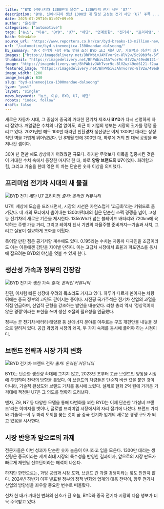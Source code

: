 ```yaml
---
title: "“BYD 신에너지차 1300만대 달성” … 1306마력 전기 세단 ‘U7’"
description: "BYD, 신에너지차 생산 1300만 대 달성 고성능 전기 세단 ‘U7’ 주목 ..."
date: 2025-07-29T10:01:07+09:00
author: "윤신애"
categories: ["automotive"]
tags: ["뉴스", "이슈", "BYD", "U7", "세단", "업계동향", "전기차", "프리미엄", "글로벌전기차격변", "럭셔리그린혁신"]
hash: 9dea4abe
source_url: "https://www.reportera.co.kr/car/byd-breaks-13-million-nev/"
url: "/automotive/byd-sineneojica-1300mandae-dalseong/"
h5_summary: "중국 전기차 시장 판도 변화 조짐 BYD 고급 세단 U7, 기술력과 생산력 과시"
images: ["https://imagedelivery.net/BhPWbivJAhTvor9c-8lV2w/5c99b9fa-5f77-404c-1035-f384e96fe900/public", "https://imagedelivery.net/BhPWbivJAhTvor9c-8lV2w/0d705ec9-f867-41cf-58d4-a602f91d3900/public", "https://imagedelivery.net/BhPWbivJAhTvor9c-8lV2w/c4827f57-9227-4e26-76cd-ac2a982b0b00/public", "https://imagedelivery.net/BhPWbivJAhTvor9c-8lV2w/49ed6121-f2aa-4497-1ede-2e28c22a0300/public"]
thumbnail: "https://imagedelivery.net/BhPWbivJAhTvor9c-8lV2w/49ed6121-f2aa-4497-1ede-2e28c22a0300/public"
image: "https://imagedelivery.net/BhPWbivJAhTvor9c-8lV2w/49ed6121-f2aa-4497-1ede-2e28c22a0300/public"
featured_image: "https://imagedelivery.net/BhPWbivJAhTvor9c-8lV2w/49ed6121-f2aa-4497-1ede-2e28c22a0300/public"
image_width: 1200
image_height: 630
slug: "byd-sineneojica-1300mandae-dalseong"
type: "post"
layout: "single"
news_keywords: "뉴스, 이슈, BYD, U7, 세단"
robots: "index, follow"
draft: false
---
```


새로운 자동차 시대, 그 중심에 중국의 거대한 전기차 제조사 **BYD**가 다시 선명하게 자리 잡았다. 깨알같은 수치의 나열 없이도, 최근 이 기업의 행보는 시장의 귓가를 쟁쟁 울리고 있다. 2021년만 해도 100만 대라던 친환경차 생산량은 이제 1300만 대라는 상징적인 벽을 가볍게 뛰어넘었다. 단 8개월 만에 300만 대, 하루에 거의 만 대씩 공장을 빠져나간 셈이다.

30여 년 전만 해도 상상하기 어려웠던 규모다. 하지만 무엇보다 이목을 집중시킨 것은 이 거대한 수치 속에서 등장한 마지막 한 대, 바로 **양왕 브랜드의 U7**이었다. 화려함과 힘, 그리고 기술을 한데 엮은 이 차는 단순한 숫자 이상을 의미했다.

## 프리미엄 전기차 시대의 새 물결

![BYD 전기 세단 U7 프리미엄](https://imagedelivery.net/BhPWbivJAhTvor9c-8lV2w/c4827f57-9227-4e26-76cd-ac2a982b0b00/public)
*출처: 온라인 커뮤니티*


U7이 세상에 모습을 드러내면서, 시장의 시선은 자연스럽게 '고급화'라는 키워드로 옮겨갔다. 네 개의 모터에서 뿜어내는 1300마력대의 힘은 단순한 스펙 경쟁을 넘어, 고성능 전기차의 새로운 기준을 제시한다. 135kWh가 넘는 블레이드 배터리와 720km에 육박하는 주행 가능 거리, 그리고 레이저 센서 기반의 자율주행 준비까지—기술과 사치, 그리고 실용이 절묘하게 조화를 이뤘다.

특이할 만한 점은 공기저항 계수에도 있다. 0.195라는 수치는 자동차 디자인을 조금이라도 아는 이들에겐 감탄을 자아낼 만하다. 이는 고급차 시장에서 효율과 퍼포먼스를 동시에 잡으려는 BYD의 야심을 엿볼 수 있게 한다.

## 생산성 가속과 정부의 긴장감

![BYD 전기차 생산 가속](https://imagedelivery.net/BhPWbivJAhTvor9c-8lV2w/0d705ec9-f867-41cf-58d4-a602f91d3900/public)
*출처: 온라인 커뮤니티*


한편, 이처럼 빠른 성장에 우려의 목소리도 커지고 있다. 하루가 다르게 쏟아지는 차량 뒤에는 중국 정부의 고민도 깊어지는 중이다. 시진핑 국가주석은 전기차 산업의 과열을 직접 언급하며, 산업적 균형을 강조하는 발언을 내놓았다. 리창 총리 역시 '정상적이지 않은 경쟁'이라는 표현을 쓰며 생산 조절의 필요성을 언급했다.

정부는 곧 전기차·배터리·태양광 등 신에너지 분야를 아우르는 구조 개편안을 내놓을 것으로 알려져 있다. 공급 과잉과 시장의 왜곡, 두 가지 숙제를 동시에 풀어야 하는 시점이다.

## 브랜드 전략과 시장 가치 변화

![BYD 전기차 브랜드 전략](https://imagedelivery.net/BhPWbivJAhTvor9c-8lV2w/5c99b9fa-5f77-404c-1035-f384e96fe900/public)
*출처: 온라인 커뮤니티*


BYD는 단순한 생산량 확대에 그치지 않고, 2023년 초부터 고급 브랜드인 양왕을 시장에 투입하며 전략의 방향을 틀었다. 이 브랜드의 차량들은 단순히 비싼 값을 붙인 것이 아니라, 기술적 완성도와 브랜드 가치를 동시에 노렸다. 실제로 한화 2억 원에 가까운 가격대에 책정된 U7은 그 의도를 명확히 드러낸다.

덴자, Z9, N7 등 다양한 모델을 통해 다변화를 꾀한 BYD는 이제 단순한 '가성비 브랜드'라는 이미지를 벗어나, 글로벌 프리미엄 시장에서의 자리 잡기에 나섰다. 브랜드 가치와 기술력—이 두 마리 토끼를 쫓는 것이 곧 중국 전기차 업계의 새로운 경쟁 구도가 되고 있음을 시사한다.

## 시장 반응과 앞으로의 과제

전문가들은 이번 성과가 단순한 숫자 놀음이 아니라고 입을 모은다. 1300만 대라는 생산량은 중국이라는 세계 최대 시장의 특수성을 반영한 결과이자, 앞으로의 시장 판도가 빠르게 재편될 신호탄이라는 해석이 나온다.

하지만 한편으로는, 과잉 공급과 시장 포화, 브랜드 간 과열 경쟁이라는 덫도 만만치 않다. 2024년 하반기 이후 발표될 정부의 정책 변화와 업계의 대응 전략이, 향후 전기차 산업의 방향성을 좌우할 중요한 변수로 떠올랐다.

신차 한 대가 거대한 변화의 신호가 된 오늘, BYD와 중국 전기차 시장의 다음 행보가 더욱 주목받고 있다.
